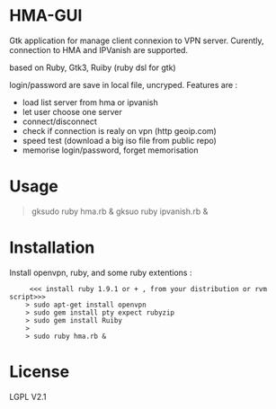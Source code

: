 HMA-GUI
=======


Gtk application for manage client connexion to VPN server.
Curently, connection to HMA and IPVanish are supported.

based on Ruby, Gtk3, Ruiby (ruby dsl for gtk)

login/password are save in local file, uncryped.
Features are :
* load list server from hma or ipvanish
* let user choose one server
* connect/disconnect
* check if connection is realy on vpn (http geoip.com)
* speed test (download a big iso file from public repo)
* memorise login/password, forget memorisation

Usage
=====
> gksudo ruby hma.rb &
> gksuo ruby ipvanish.rb &

Installation
============
Install openvpn, ruby, and some ruby extentions :

```
     <<< install ruby 1.9.1 or + , from your distribution or rvm script>>>
    > sudo apt-get install openvpn
    > sudo gem install pty expect rubyzip
    > sudo gem install Ruiby
    >
    > sudo ruby hma.rb &
```

License
=======
LGPL V2.1



 
